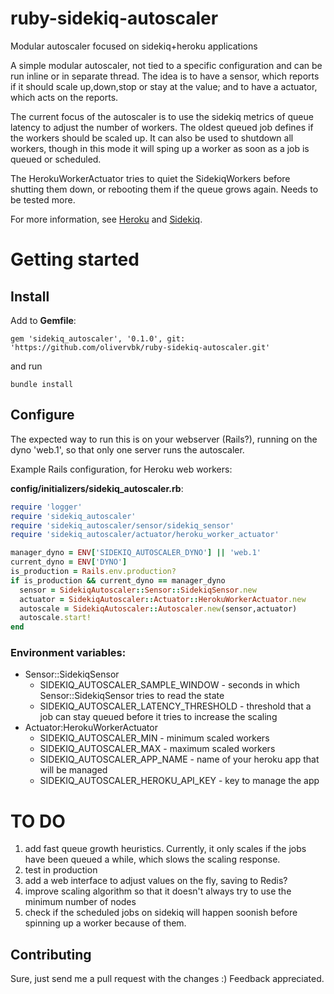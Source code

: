 # ruby-sidekiq-autoscaler
Modular autoscaler focused on sidekiq+heroku applications

A simple modular autoscaler, not tied to a specific configuration and can be run inline or in separate thread.
The idea is to have a sensor, which reports if it should scale up,down,stop or stay at the value; 
and to have a actuator, which acts on the reports.

The current focus of the autoscaler is to use the sidekiq metrics of queue latency to adjust the number of workers. 
The oldest queued job defines if the workers should be scaled up. It can also be used to shutdown all workers, 
though in this mode it will sping up a worker as soon as a job is queued or scheduled.

The HerokuWorkerActuator tries to quiet the SidekiqWorkers before shutting them down, or rebooting them if the queue grows again.
Needs to be tested more.

For more information, see [Heroku](https://www.heroku.com/) and [Sidekiq](https://github.com/mperham/sidekiq).

# Getting started
## Install
Add to **Gemfile**:

`gem 'sidekiq_autoscaler', '0.1.0', git: 'https://github.com/olivervbk/ruby-sidekiq-autoscaler.git'`

and run

`bundle install`

## Configure
The expected way to run this is on your webserver (Rails?), running on the dyno 'web.1', so that only one server runs the autoscaler.

Example Rails configuration, for Heroku web workers:

**config/initializers/sidekiq_autoscaler.rb**:

```ruby
require 'logger'
require 'sidekiq_autoscaler'
require 'sidekiq_autoscaler/sensor/sidekiq_sensor'
require 'sidekiq_autoscaler/actuator/heroku_worker_actuator'

manager_dyno = ENV['SIDEKIQ_AUTOSCALER_DYNO'] || 'web.1'
current_dyno = ENV['DYNO']
is_production = Rails.env.production?
if is_production && current_dyno == manager_dyno
  sensor = SidekiqAutoscaler::Sensor::SidekiqSensor.new
  actuator = SidekiqAutoscaler::Actuator::HerokuWorkerActuator.new
  autoscale = SidekiqAutoscaler::Autoscaler.new(sensor,actuator)
  autoscale.start!
end
```

### Environment variables:
* Sensor::SidekiqSensor
  * SIDEKIQ_AUTOSCALER_SAMPLE_WINDOW - seconds in which Sensor::SidekiqSensor tries to read the state
  * SIDEKIQ_AUTOSCALER_LATENCY_THRESHOLD - threshold that a job can stay queued before it tries to increase the scaling
* Actuator:HerokuWorkerActuator
  * SIDEKIQ_AUTOSCALER_MIN - minimum scaled workers
  * SIDEKIQ_AUTOSCALER_MAX - maximum scaled workers
  * SIDEKIQ_AUTOSCALER_APP_NAME - name of your heroku app that will be managed
  * SIDEKIQ_AUTOSCALER_HEROKU_API_KEY - key to manage the app
  
# TO DO
1. add fast queue growth heuristics. Currently, it only scales if the jobs have been queued a while, which slows the scaling response.
2. test in production
3. add a web interface to adjust values on the fly, saving to Redis?
4. improve scaling algorithm so that it doesn't always try to use the minimum number of nodes
5. check if the scheduled jobs on sidekiq will happen soonish before spinning up a worker because of them.

## Contributing
Sure, just send me a pull request with the changes :)
Feedback appreciated.
